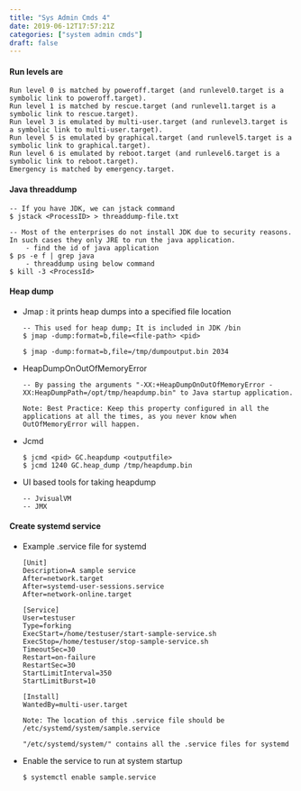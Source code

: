 ```yaml
---
title: "Sys Admin Cmds 4"
date: 2019-06-12T17:57:21Z
categories: ["system admin cmds"]
draft: false
---
```


#### Run levels are
    Run level 0 is matched by poweroff.target (and runlevel0.target is a symbolic link to poweroff.target).
    Run level 1 is matched by rescue.target (and runlevel1.target is a symbolic link to rescue.target).
    Run level 3 is emulated by multi-user.target (and runlevel3.target is a symbolic link to multi-user.target).
    Run level 5 is emulated by graphical.target (and runlevel5.target is a symbolic link to graphical.target).
    Run level 6 is emulated by reboot.target (and runlevel6.target is a symbolic link to reboot.target).
    Emergency is matched by emergency.target.

#### Java threaddump
``` 
-- If you have JDK, we can jstack command
$ jstack <ProcessID> > threaddump-file.txt

-- Most of the enterprises do not install JDK due to security reasons. In such cases they only JRE to run the java application.
    - find the id of java application
$ ps -e f | grep java
    - threaddump using below command
$ kill -3 <ProcessId>
```

#### Heap dump

* Jmap : it prints heap dumps into a specified file location
    ``` 
    -- This used for heap dump; It is included in JDK /bin
    $ jmap -dump:format=b,file=<file-path> <pid>
    
    $ jmap -dump:format=b,file=/tmp/dumpoutput.bin 2034 
    ```
* HeapDumpOnOutOfMemoryError
    ``` 
    -- By passing the arguments "-XX:+HeapDumpOnOutOfMemoryError -XX:HeapDumpPath=/opt/tmp/heapdump.bin" to Java startup application.
    
    Note: Best Practice: Keep this property configured in all the applications at all the times, as you never know when OutOfMemoryError will happen.
    ```
* Jcmd
    ```
    $ jcmd <pid> GC.heapdump <outputfile>
    $ jcmd 1240 GC.heap_dump /tmp/heapdump.bin
    ```
* UI based tools for taking heapdump
    ``` 
    -- JvisualVM
    -- JMX

#### Create systemd service
* Example .service file for systemd
    ``` 
    [Unit]
    Description=A sample service
    After=network.target
    After=systemd-user-sessions.service
    After=network-online.target
    
    [Service]
    User=testuser
    Type=forking
    ExecStart=/home/testuser/start-sample-service.sh
    ExecStop=/home/testuser/stop-sample-service.sh
    TimeoutSec=30
    Restart=on-failure
    RestartSec=30
    StartLimitInterval=350
    StartLimitBurst=10
    
    [Install]
    WantedBy=multi-user.target
    ```
    ``` 
    Note: The location of this .service file should be 
    /etc/systemd/system/sample.service

    "/etc/systemd/system/" contains all the .service files for systemd
    ```
* Enable the service to run at system startup
    ``` 
    $ systemctl enable sample.service
    ```